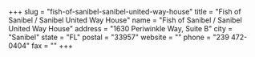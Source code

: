 +++
slug = "fish-of-sanibel-sanibel-united-way-house"
title = "Fish of Sanibel / Sanibel United Way House"
name = "Fish of Sanibel / Sanibel United Way House"
address = "1630 Periwinkle Way, Suite B"
city = "Sanibel"
state = "FL"
postal = "33957"
website = ""
phone = "239 472-0404"
fax = ""
+++
